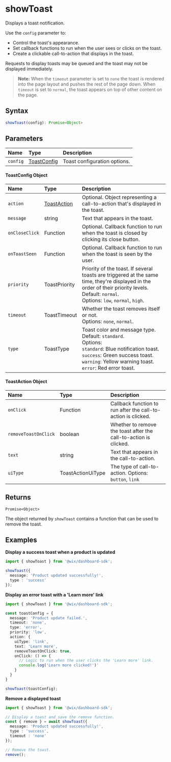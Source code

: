 # showToast

Displays a toast notification. 

Use the `config` parameter to:
* Control the toast's appearance.
* Set callback functions to run when the user sees or clicks on the toast.
* Create a clickable call-to-action that displays in the toast.

Requests to display toasts may be queued and the toast may not be displayed immediately.

> **Note:** When the `timeout` parameter is set to `none` the toast is rendered into the page layout and pushes the rest of the page down. When `timeout` is set to `normal`, the toast appears on top of other content on the page.

## Syntax
```ts
showToast(config): Promise<Object>
```

## Parameters

| Name | Type | Description |
| :------ | :------ | :------ |
| `config` | [ToastConfig](#toastconfig-object) | Toast configuration options. |

#### ToastConfig Object

| Name | Type | Description |
| :------ | :------ | :------ |
| `action` | [ToastAction](#toastaction) | Optional. Object representing a call-to-action that's displayed in the toast. |
| `message` | string | Text that appears in the toast. |
| `onCloseClick` | Function | Optional. Callback function to run when the toast is closed by clicking its close button. |
| `onToastSeen` | Function | Optional. Callback function to run when the toast is seen by the user. |
| `priority` | ToastPriority | Priority of the toast. If several toasts are triggered at the same time, they're displayed in the order of their priority levels. Default: `normal`. <br>Options: `low`, `normal`, `high`. |
| `timeout` | ToastTimeout | Whether the toast removes itself or not. <br>Options: `none`, `normal`. |
| `type` | ToastType | Toast color and message type. Default: `standard`. <br>Options: <br>`standard`: Blue notification toast. <br>`success`: Green success toast. <br>`warning`: Yellow warning toast. <br>`error`: Red error toast. |

#### ToastAction Object

| Name | Type | Description |
| :------ | :------ | :------ |
| `onClick` | Function | Callback function to run after the call-to-action is clicked. |
| `removeToastOnClick` | boolean | Whether to remove the toast after the call-to-action is clicked. |
| `text` | string | Text that appears in the call-to-action. |
| `uiType` | ToastActionUiType | The type of call-to-action. Options: `button`, `link` |

## Returns
```
Promise<Object>
```
The object returned by `showToast` contains a function that can be used to remove the toast.


## Examples

**Display a success toast when a product is updated**

```ts
import { showToast } from '@wix/dashboard-sdk';

showToast({ 
  message: 'Product updated successfully!',
  type : 'success'
});
```

**Display an error toast with a 'Learn more' link**

```ts
import { showToast } from '@wix/dashboard-sdk';

const toastConfig = {
  message: 'Product update failed.',
  timeout: 'none',
  type: 'error',
  priority: 'low',
  action: {
    uiType: 'link',
    text: 'Learn more',
    removeToastOnClick: true,
    onClick: () => {
      // Logic to run when the user clicks the 'Learn more' link.
      console.log('Learn more clicked!')'
    }
  }
}

showToast(toastConfig);
```

**Remove a displayed toast**

```ts
import { showToast } from '@wix/dashboard-sdk';

// Display a toast and save the remove function.
const { remove } = await showToast({ 
  message: 'Product updated successfully!',
  type : 'success',
  timeout : 'none'
});

// Remove the toast.
remove();
```